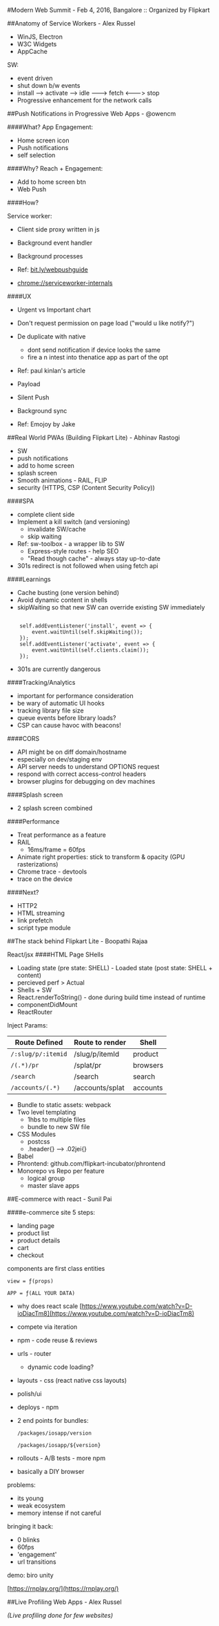 #Modern Web Summit - Feb 4, 2016, Bangalore :: Organized by Flipkart

##Anatomy of Service Workers - Alex Russel

- WinJS, Electron
- W3C Widgets
- AppCache

SW:
- event driven
- shut down b/w events
- install --> activate --> idle ---> fetch <---> stop
- Progressive enhancement for the network calls


##Push Notifications in Progressive Web Apps - @owencm

####What?
App Engagement:
- Home screen icon
- Push notifications
- self selection

####Why?
Reach + Engagement:
- Add to home screen btn
- Web Push

####How?

Service worker:
- Client side proxy written in js
- Background event handler
- Background processes

- Ref: [bit.ly/webpushguide](bit.ly/webpushguide)
- [chrome://serviceworker-internals](chrome://serviceworker-internals)

####UX
- Urgent vs Important chart
- Don't request permission on page load ("would u like notify?")
- De duplicate with native
  - dont send notification if device looks the same
  - fire a n intest into thenatice app as part of the opt 
- Ref: paul kinlan's article

- Payload
- Silent Push
- Background sync
- Ref: Emojoy by Jake


##Real World PWAs (Building Flipkart Lite) - Abhinav Rastogi
- SW
- push notifications
- add to home screen
- splash screen
- Smooth animations - RAIL, FLIP
- security (HTTPS, CSP (Content Security Policy))

####SPA
- complete client side
- Implement a kill switch (and versioning)
	- invalidate SW/cache
	- skip waiting
- Ref: sw-toolbox - a wrapper lib to SW
	- Express-style routes - help SEO
	- "Read though cache" - always stay up-to-date
- 301s redirect is not followed when using fetch api

####Learnings
- Cache busting (one version behind)
- Avoid dynamic content in shells
- skipWaiting so that new SW can override existing SW immediately
```
	
	self.addEventListener('install', event => {
		event.waitUntil(self.skipWaiting());
	});
	self.addEventListener('activate', event => {
		event.waitUntil(self.clients.claim());
	});
```
- 301s are currently dangerous

####Tracking/Analytics
- important for performance consideration
- be wary of automatic UI hooks
- tracking library file size
- queue events before library loads?
- CSP can cause havoc with beacons! 

####CORS
- API might be on diff domain/hostname
- especially on dev/staging env
- API server needs to understand OPTIONS request
- respond with correct access-control headers
- browser plugins for debugging on dev machines

####Splash screen
- 2 splash screen combined

####Performance
- Treat performance as a feature
- RAIL
	- 16ms/frame = 60fps
- Animate right properties: stick to transform & opacity (GPU rasterizations)
- Chrome trace - devtools
- trace on the device

####Next?
- HTTP2
- HTML streaming
- link prefetch
- script type module


##The stack behind Flipkart Lite - Boopathi Rajaa

React/jsx
####HTML Page SHells

- Loading state (pre state: SHELL) - Loaded state (post state: SHELL + content)
- percieved perf > Actual
- Shells + SW
- React.renderToString() - done during build time instead of runtime
- componentDidMount
- ReactRouter

Inject Params:

| Route Defined 		| Route to render 	| Shell    |
|-------------------|-------------------|----------|
| `/:slug/p/:itemid`| /slug/p/itemId 	| product  |
|`/(.*)/pr` 			| /splat/pr			| browsers |
| `/search`			| /search				| search   |
| `/accounts/(.*)`	| /accounts/splat	| accounts |

- Bundle to static assets: webpack
- Two level templating
	- 1hbs to multiple files
	- bundle to new SW file
- CSS Modules
	- postcss
	- .header{} --> .02jei{}
- Babel
- Phrontend: github.com/flipkart-incubator/phrontend
- Monorepo vs Repo per feature
	- logical group
	- master slave apps 

##E-commerce with react - Sunil Pai

####e-commerce site 5 steps:
- landing page
- product list
- product details
- cart
- checkout

components are first class entities

`view = ƒ(props)`

`APP = ƒ(ALL YOUR DATA)`

- why does react scale [https://www.youtube.com/watch?v=D-ioDiacTm8](https://www.youtube.com/watch?v=D-ioDiacTm8)
- compete via iteration
- npm - code reuse & reviews
- urls - router
	- dynamic code loading?
- layouts - css (react native css layouts)
- polish/ui
- deploys - npm

- 2 end points for bundles:
	
	`/packages/iosapp/version`
	
	`/packages/iosapp/${version}`

- rollouts - A/B tests - more npm
- basically a DIY browser

problems:
- its young
- weak ecosystem
- memory intense if not careful

bringing it back:
- 0 blinks
- 60fps
- 'engagement'
- url transitions

demo: 
biro
unity

[https://rnplay.org/](https://rnplay.org/)

##Live Profiling Web Apps - Alex Russel

*(Live profiling done for few websites)*







